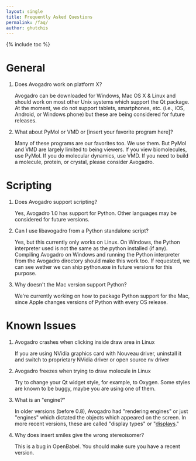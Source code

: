```yaml
---
layout: single
title: Frequently Asked Questions
permalink: /faq/
author: ghutchis
---
```


{% include toc %}

# General

1.  Does Avogadro work on platform X?

    Avogadro can be downloaded for Windows, Mac OS X & Linux and should work on most other Unix systems which support the Qt package. At the moment, we do not support tablets, smartphones, etc. (i.e., iOS, Android, or Windows phone) but these are being considered for future releases.

2.  What about PyMol or VMD or [insert your favorite program here]?

    Many of these programs are our favorites too. We use them. But PyMol and VMD are largely limited to being viewers. If you view biomolecules, use PyMol. If you do molecular dynamics, use VMD. If you need to build a molecule, protein, or crystal, please consider Avogadro.

# Scripting

1.  Does Avogadro support scripting?

    Yes, Avogadro 1.0 has support for Python. Other languages may be considered for future versions.

2.  Can I use libavogadro from a Python standalone script?

    Yes, but this currently only works on Linux. On Windows, the Python interpreter used is not the same as the python installed (if any). Compiling Avogadro on Windows and running the Python interpreter from the Avogadro directory should make this work too. If requested, we can see wether we can ship python.exe in future versions for this purpose.

3.  Why doesn't the Mac version support Python?

    We're currently working on how to package Python support for the Mac, since Apple changes versions of Python with every OS release.

# Known Issues

1.  Avogadro crashes when clicking inside draw area in Linux

    If you are using NVidia graphics card with Nouveau driver, uninstall it and switch to proprietary NVidia driver or open source nv driver

2.  Avogadro freezes when trying to draw molecule in Linux

    Try to change your Qt widget style, for example, to Oxygen. Some styles are known to be buggy, maybe you are using one of them.

3.  What is an "engine?"

    In older versions (before 0.8), Avogadro had "rendering engines" or just "engines" which dictated the objects which appeared on the screen. In more recent versions, these are called "display types" or "[displays](/rendering/)."

4.  Why does insert smiles give the wrong stereoisomer?

    This is a bug in OpenBabel. You should make sure you have a recent version.
